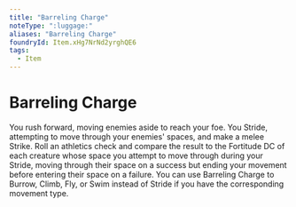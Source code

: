 ```yaml
---
title: "Barreling Charge"
noteType: ":luggage:"
aliases: "Barreling Charge"
foundryId: Item.xHg7NrNd2yrghQE6
tags:
  - Item
---
```


# Barreling Charge

You rush forward, moving enemies aside to reach your foe. You Stride, attempting to move through your enemies' spaces, and make a melee Strike. Roll an athletics check and compare the result to the Fortitude DC of each creature whose space you attempt to move through during your Stride, moving through their space on a success but ending your movement before entering their space on a failure. You can use Barreling Charge to Burrow, Climb, Fly, or Swim instead of Stride if you have the corresponding movement type.
